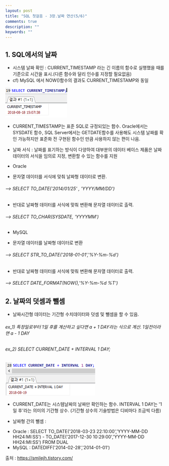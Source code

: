 ```yaml
---
layout: post
title: "SQL 첫걸음 - 3장.날짜 연산(5/6)" 
comments: true
description: ""
keywords: ""
---
```


## 1. SQL에서의 날짜 
- 시스템 날짜 확인 : CURRENT_TIMESTAMP 라는 긴 이름의 함수로 실행했을 때를 기준으로 시간을 표시.(다른 함수와 달리 인수를 지정할 필요없음) 
- cf) MySQL 에서 NOW()함수의 결과도 CURRENT_TIMESTAMP와 동일 

![99D2E8355B87305513](/images/sql_first_step/99D2E8355B87305513.png)

- CURRENT_TIMESTAMP는 표준 SQL로 규정되있는 함수. Oracle에서는 SYSDATE 함수, SQL Server에서는 GETDATE함수를 사용해도 시스템 날짜를 확인 가능하지만 표준화 전 구현된 함수인 만큼 사용하지 않는 편이 나음. 

- 날짜 서식 : 날짜를 표기하는 방식이 다양하여 대부분의 데이터 베이스 제품은 날짜 데이터의 서식을 임의로 지정, 변환할 수 있는 함수를 지원 


* Oracle
- 문자열 데이터를 서식에 맞춰 날짜형 데이터로 변환.
###### --> SELECT  TO_DATE('2014/01/25' , 'YYYY/MM/DD')
- 반대로 날짜형 데이터를 서식에 맞춰 변환해 문자열 데이터로 출력.
###### --> SELECT TO_CHAR(SYSDATE, 'YYYYMM')


* MySQL 
- 문자열 데이터를 날짜형 데이터로 변환
###### --> SELECT STR_TO_DATE('2018-01-01','%Y-%m-%d')
- 반대로 날짜형 데이터를 서식에 맞춰 변환해 문자열 데이터로 출력.
###### --> SELECT DATE_FORMAT(NOW(),'%Y-%m-%d %T')


## 2. 날짜의 덧셈과 뺄셈 
- 날짜시간형 데이터는 기간형 수치데이터와 덧셈 및 뺄셈을 할 수 있음. 
###### ex_1) 특정일로부터 1일 후를 계산하고 싶다면 a + 1 DAY라는 식으로 계산. 1일전이라면 a - 1 DAY 
###### ex_2) SELECT CURRENT_DATE + INTERVAL 1 DAY;  

![99BF723A5B87308210](/images/sql_first_step/99BF723A5B87308210.png)

- CURRENT_DATE는 시스템날짜의 날짜만 확인하는 함수. INTERVAL 1 DAY는 '1일 후'라는 의미의 기간형 상수. (기간형 상수의 기술방법은 디비마다 조금씩 다름) 

- 날짜형 간의 뺄셈 : 
* Oracle : SELECT TO_DATE('2018-03-23 22:10:00','YYYY-MM-DD HH24:MI:SS') - TO_DATE('2017-12-30 10:29:00','YYYY-MM-DD HH24:MI:SS') FROM DUAL
* MySQL : DATEDIFF('2014-02-28','2014-01-01')


출처 : https://smilejh.tistory.com/
